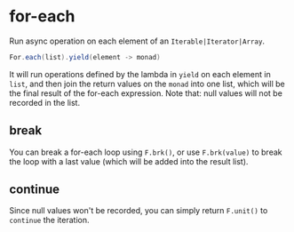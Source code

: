 # for-each

Run async operation on each element of an `Iterable|Iterator|Array`.

```java
For.each(list).yield(element -> monad)
```

It will run operations defined by the lambda in `yield` on each element in `list`, and then join the return values on the `monad` into one list, which will be the final result of the for-each expression. Note that: null values will not be recorded in the list.

## break

You can break a for-each loop using `F.brk()`, or use `F.brk(value)` to break the loop with a last value (which will be added into the result list).

## continue

Since null values won't be recorded, you can simply return `F.unit()` to `continue` the iteration.
